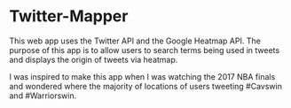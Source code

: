 # Twitter-Mapper


This web app uses the Twitter API and the Google Heatmap API.
The purpose of this app is to allow users to search terms being used in tweets and displays the origin of tweets via heatmap.

I was inspired to make this app when I was watching the 2017 NBA finals and wondered where the majority of locations of users tweeting
#Cavswin and #Warriorswin.

